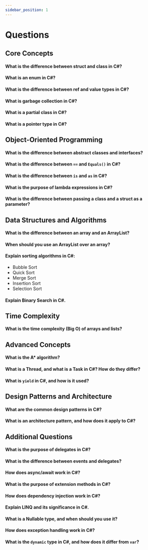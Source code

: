 ```yaml
---
sidebar_position: 1
---
```


# Questions

## Core Concepts

#### What is the difference between **struct** and **class** in C#?

#### What is an enum in C#?

#### What is the difference between **ref** and **value** types in C#?

#### What is garbage collection in C#?

#### What is a partial class in C#?

#### What is a pointer type in C#?

## Object-Oriented Programming

#### What is the difference between abstract classes and interfaces?

#### What is the difference between `==` and `Equals()` in C#?

#### What is the difference between `is` and `as` in C#?

#### What is the purpose of lambda expressions in C#?

#### What is the difference between passing a class and a struct as a parameter?

## Data Structures and Algorithms

#### What is the difference between an array and an ArrayList?

#### When should you use an ArrayList over an array?

#### Explain sorting algorithms in C#:

- Bubble Sort
- Quick Sort
- Merge Sort
- Insertion Sort
- Selection Sort

#### Explain Binary Search in C#.

## Time Complexity

#### What is the time complexity (Big O) of arrays and lists?

## Advanced Concepts

#### What is the A\* algorithm?

#### What is a Thread, and what is a Task in C#? How do they differ?

#### What is `yield` in C#, and how is it used?

## Design Patterns and Architecture

#### What are the common design patterns in C#?

#### What is an architecture pattern, and how does it apply to C#?

## Additional Questions

#### What is the purpose of delegates in C#?

#### What is the difference between events and delegates?

#### How does async/await work in C#?

#### What is the purpose of extension methods in C#?

#### How does dependency injection work in C#?

#### Explain LINQ and its significance in C#.

#### What is a Nullable type, and when should you use it?

#### How does exception handling work in C#?

#### What is the `dynamic` type in C#, and how does it differ from `var`?
